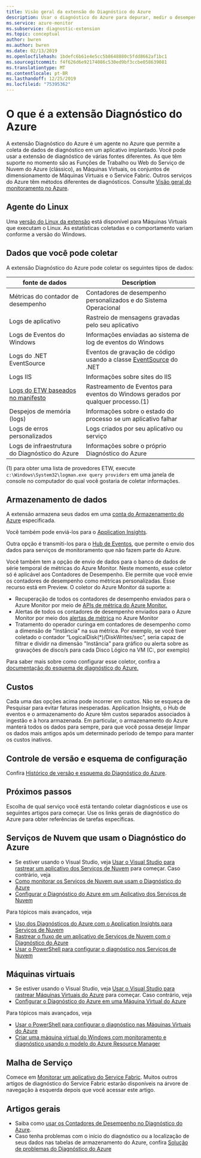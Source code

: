 ```yaml
---
title: Visão geral da extensão do Diagnóstico do Azure
description: Usar o diagnóstico do Azure para depurar, medir o desempenho, monitorar e analisar o tráfego em serviços de nuvem, em máquinas virtuais e no Service Fabric
ms.service: azure-monitor
ms.subservice: diagnostic-extension
ms.topic: conceptual
author: bwren
ms.author: bwren
ms.date: 02/13/2019
ms.openlocfilehash: 1bdefc6b61e4e5cc5b8648880c5fdd8662af1bc1
ms.sourcegitcommit: f4f626d6e92174086c530ed9bf3ccbe058639081
ms.translationtype: MT
ms.contentlocale: pt-BR
ms.lasthandoff: 12/25/2019
ms.locfileid: "75395362"
---
```

# <a name="what-is-azure-diagnostics-extension"></a>O que é a extensão Diagnóstico do Azure
A extensão Diagnóstico do Azure é um agente no Azure que permite a coleta de dados de diagnóstico em um aplicativo implantado. Você pode usar a extensão de diagnóstico de várias fontes diferentes. As que têm suporte no momento são as Funções de Trabalho ou Web do Serviço de Nuvem do Azure (clássico), as Máquinas Virtuais, os conjuntos de dimensionamento de Máquinas Virtuais e o Service Fabric. Outros serviços do Azure têm métodos diferentes de diagnósticos. Consulte [Visão geral do monitoramento no Azure](../../azure-monitor/overview.md).

## <a name="linux-agent"></a>Agente do Linux
Uma [versão do Linux da extensão](../../virtual-machines/extensions/diagnostics-linux.md) está disponível para Máquinas Virtuais que executam o Linux. As estatísticas coletadas e o comportamento variam conforme a versão do Windows.

## <a name="data-you-can-collect"></a>Dados que você pode coletar
A extensão Diagnóstico do Azure pode coletar os seguintes tipos de dados:

| fonte de dados | Description |
| --- | --- |
| Métricas do contador de desempenho |Contadores de desempenho personalizados e do Sistema Operacional |
| Logs de aplicativo |Rastreio de mensagens gravadas pelo seu aplicativo |
| Logs de Eventos do Windows |Informações enviadas ao sistema de log de eventos do Windows |
| Logs do .NET EventSource |Eventos de gravação de código usando a classe [EventSource](https://msdn.microsoft.com/library/system.diagnostics.tracing.eventsource.aspx) do .NET |
| Logs IIS |Informações sobre sites do IIS |
| [Logs do ETW baseados no manifesto](https://docs.microsoft.com/windows/desktop/etw/about-event-tracing) |Rastreamento de Eventos para eventos do Windows gerados por qualquer processo.(1) |
| Despejos de memória (logs) |Informações sobre o estado do processo se um aplicativo falhar |
| Logs de erros personalizados |Logs criados por seu aplicativo ou serviço |
| Logs de infraestrutura do Diagnóstico do Azure |Informações sobre o próprio Diagnóstico do Azure |

(1) para obter uma lista de provedores ETW, execute `c:\Windows\System32\logman.exe query providers` em uma janela de console no computador do qual você gostaria de coletar informações.

## <a name="data-storage"></a>Armazenamento de dados
A extensão armazena seus dados em uma [conta do Armazenamento do Azure](diagnostics-extension-to-storage.md) especificada.

Você também pode enviá-los para o [Application Insights](../../azure-monitor/app/cloudservices.md). 

Outra opção é transmiti-los para o [Hub de Eventos](../../event-hubs/event-hubs-about.md), que permite o envio dos dados para serviços de monitoramento que não fazem parte do Azure.

Você também tem a opção de envio de dados para o banco de dados de série temporal de métricas do Azure Monitor. Neste momento, esse coletor só é aplicável aos Contadores de Desempenho. Ele permite que você envie os contadores de desempenho como métricas personalizadas. Esse recurso está em Preview. O coletor do Azure Monitor dá suporte a:
* Recuperação de todos os contadores de desempenho enviados para o Azure Monitor por meio de [APIs de métrica do Azure Monitor.](https://docs.microsoft.com/rest/api/monitor/)
* Alertas de todos os contadores de desempenho enviados para o Azure Monitor por meio dos [alertas de métrica](../../azure-monitor/platform/alerts-overview.md) no Azure Monitor
* Tratamento do operador curinga em contadores de desempenho como a dimensão de "Instância" na sua métrica.  Por exemplo, se você tiver coletado o contador “LogicalDisk(\*)/DiskWrites/sec”, seria capaz de filtrar e dividir na dimensão "Instância" para gráfico ou alerta sobre as gravações de disco/s para cada Disco Lógico na VM (C:, por exemplo)

Para saber mais sobre como configurar esse coletor, confira a [documentação do esquema de diagnóstico do Azure.](diagnostics-extension-schema-1dot3.md)

## <a name="costs"></a>Custos
Cada uma das opções acima pode incorrer em custos. Não se esqueça de Pesquisar para evitar faturas inesperadas.  Application Insights, o Hub de eventos e o armazenamento do Azure têm custos separados associados à ingestão e à hora armazenada. Em particular, o armazenamento do Azure manterá todos os dados para sempre, para que você possa desejar limpar os dados mais antigos após um determinado período de tempo para manter os custos inativos.    

## <a name="versioning-and-configuration-schema"></a>Controle de versão e esquema de configuração
Confira [Histórico de versão e esquema do Diagnóstico do Azure](diagnostics-extension-schema.md).


## <a name="next-steps"></a>Próximos passos
Escolha de qual serviço você está tentando coletar diagnósticos e use os seguintes artigos para começar. Use os links gerais de diagnóstico do Azure para obter referências de tarefas específicas.

## <a name="cloud-services-using-azure-diagnostics"></a>Serviços de Nuvem que usam o Diagnóstico do Azure
* Se estiver usando o Visual Studio, veja [Usar o Visual Studio para rastrear um aplicativo dos Serviços de Nuvem](/visualstudio/azure/vs-azure-tools-debug-cloud-services-virtual-machines) para começar. Caso contrário, veja
* [Como monitorar os Serviços de Nuvem que usam o Diagnóstico do Azure](../../cloud-services/cloud-services-how-to-monitor.md)
* [Configurar o Diagnóstico do Azure em um Aplicativo dos Serviços de Nuvem](../../cloud-services/cloud-services-dotnet-diagnostics.md)

Para tópicos mais avançados, veja

* [Uso dos Diagnósticos do Azure com o Application Insights para Serviços de Nuvem](../../azure-monitor/app/cloudservices.md)
* [Rastrear o fluxo de um aplicativo de Serviços de Nuvem com o Diagnóstico do Azure](../../cloud-services/cloud-services-dotnet-diagnostics-trace-flow.md)
* [Usar o PowerShell para configurar o diagnóstico nos Serviços de Nuvem](../../virtual-machines/extensions/diagnostics-windows.md?toc=%2fazure%2fvirtual-machines%2fwindows%2ftoc.json)

## <a name="virtual-machines"></a>Máquinas virtuais
* Se estiver usando o Visual Studio, veja [Usar o Visual Studio para rastrear Máquinas Virtuais do Azure](/visualstudio/azure/vs-azure-tools-debug-cloud-services-virtual-machines) para começar. Caso contrário, veja
* [Configurar o Diagnóstico do Azure em uma Máquina Virtual do Azure](/azure/virtual-machines/extensions/diagnostics-windows)

Para tópicos mais avançados, veja

* [Usar o PowerShell para configurar o diagnóstico nas Máquinas Virtuais do Azure](../../virtual-machines/extensions/diagnostics-windows.md?toc=%2fazure%2fvirtual-machines%2fwindows%2ftoc.json)
* [Criar uma máquina virtual do Windows com monitoramento e diagnóstico usando o modelo do Azure Resource Manager](../../virtual-machines/extensions/diagnostics-template.md?toc=%2fazure%2fvirtual-machines%2fwindows%2ftoc.json)

## <a name="service-fabric"></a>Malha de Serviço
Comece em [Monitorar um aplicativo do Service Fabric](../../service-fabric/service-fabric-diagnostics-how-to-monitor-and-diagnose-services-locally.md). Muitos outros artigos de diagnóstico do Service Fabric estarão disponíveis na árvore de navegação à esquerda depois que você acessar este artigo.

## <a name="general-articles"></a>Artigos gerais
* Saiba como [usar os Contadores de Desempenho no Diagnóstico do Azure](../../cloud-services/diagnostics-performance-counters.md).
* Caso tenha problemas com o início do diagnóstico ou a localização de seus dados nas tabelas de armazenamento do Azure, confira [Solução de problemas do Diagnóstico do Azure](diagnostics-extension-troubleshooting.md)

